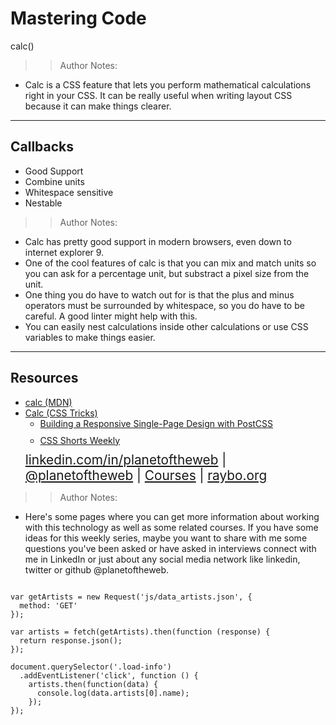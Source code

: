 <!-- .slide: data-state="title" -->

# Mastering Code
calc()

> >Author Notes:

- Calc is a CSS feature that lets you perform mathematical calculations right in your CSS. It can be really useful when writing layout CSS because it can make things clearer.

---

## Callbacks

- Good Support
- Combine units
- Whitespace sensitive
- Nestable

> > Author Notes:

- Calc has pretty good support in modern browsers, even down to internet explorer 9.
- One of the cool features of calc is that you can mix and match units so you can ask for a percentage unit, but substract a pixel size from the unit.
- One thing you do have to watch out for is that the plus and minus operators must be surrounded by whitespace, so you do have to be careful. A good linter might help with this.
- You can easily nest calculations inside other calculations or use CSS variables to make things easier.

---

## Resources
<ul>
  <li><a href="https://developer.mozilla.org/en-US/docs/Web/CSS/calc">calc (MDN)</a></li>
  <li><a href="https://css-tricks.com/a-couple-of-use-cases-for-calc/">Calc (CSS Tricks)</a></li>
  <li style="list-style: none;">
    <ul>
      <li style="margin-bottom: 10px"><a href="https://www.linkedin.com/learning/building-a-responsive-single-page-design-with-postcss?trk=insiders_6787408_learning">Building a Responsive Single-Page Design with PostCSS</a></li>
      <li style="margin-bottom: 10px"><a href="https://www.linkedin.com/learning/css-shorts-weekly/calc-it-fix-it-and-forget-it?trk=insiders_6787408_learning">CSS Shorts Weekly</a></li>
    </ul>
  <li style="list-style: none; font-size: 1.3rem;"><a href="https://www.linkedin.com/in/planetoftheweb">linkedin.com/in/planetoftheweb</a> | <a href="https://www.twitter.com/planetoftheweb">@planetoftheweb</a> | <a href="https://www.linkedin.com/learning/instructors/ray-villalobos">Courses</a> | <a href="http://www.raybo.org">raybo.org</a></li>
</ul>

> > Author Notes:
- Here's some pages where you can get more information about working with this technology as well as some related courses. If you have some ideas for this weekly series, maybe you want to share with me some questions you've been asked or have asked in interviews connect with me in LinkedIn or just about any social media network like linkedin, twitter or github @planetoftheweb.

```

var getArtists = new Request('js/data_artists.json', {
  method: 'GET'
});

var artists = fetch(getArtists).then(function (response) {
  return response.json();
});

document.querySelector('.load-info')
  .addEventListener('click', function () {
    artists.then(function(data) {
      console.log(data.artists[0].name);
    });
});
```
